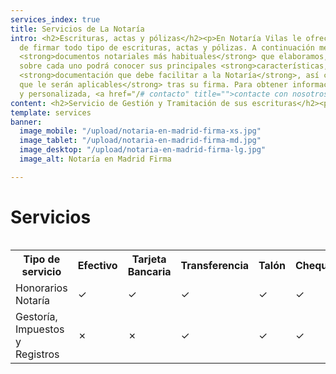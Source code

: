 ```yaml
---
services_index: true
title: Servicios de La Notaría
intro: <h2>Escrituras, actas y pólizas</h2><p>En Notaría Vilas le ofrecemos la posibilidad
  de firmar todo tipo de escrituras, actas y pólizas. A continuación mencionamos los
  <strong>documentos notariales más habituales</strong> que elaboramos, y pinchando
  sobre cada uno podrá conocer sus principales <strong>características,</strong> la
  <strong>documentación que debe facilitar a la Notaría</strong>, así como los <strong>impuestos
  que le serán aplicables</strong> tras su firma. Para obtener información adicional
  y personalizada, <a href="/# contacto" title="">contacte con nosotros</a>.</p>
content: <h2>Servicio de Gestión y Tramitación de sus escrituras</h2><p>Además de los servicios de elaboración de escrituras, actas y pólizas, en Notaría contamos con un gestor en plantilla para proporcionarles <strong>a nuestros clientes</strong> un <strong>servicio integral y completo</strong>, que incluye la <strong>gestión de las escrituras firmadas en nuestra Notaría que requieran una posterior tramitación,</strong> en cuanto a presentación y pago de Impuestos e inscripción en los Registros correspondientes en toda España.</p><p>Si desea contar con este servicio, a través de una provisión de fondos que le solicitamos tras la firma, con un desglose entre los distintos conceptos:</p><p><strong>a) Presentamos y pagamos en su nombre las liquidaciones</strong> correspondientes a los Impuestos de Transmisiones Patrimoniales y Actos Jurídicos Documentados (ITPAJD), en sus distintas modalidades, Impuestos de Sucesiones y Donaciones (ISD), e Impuestos sobre el Incremento del Valor del Suelo de los Terrenos de Naturaleza Urbana (Plusvalía Municipal).</p><p><strong>b) Presentamos en su nombre las escrituras a inscripción en los Registros</strong> de la Propiedad y Registros Mercantiles en toda España, y en el caso de matrimonios y divorcios, en el Registro Civil correspondiente, <strong>y abonamos en su nombre los honorarios de Registro correspondientes.</strong></p><p>c) Al finalizar la tramitación, le entregamos los originales de sus escrituras liquidadas en Hacienda e inscritas en los Registros, con todas las facturas correspondientes a Notaría, Registro y nuestra factura de gestión, junto con el importe sobrante de la provisión de fondos.</p>
template: services
banner:
  image_mobile: "/upload/notaria-en-madrid-firma-xs.jpg"
  image_tablet: "/upload/notaria-en-madrid-firma-md.jpg"
  image_desktop: "/upload/notaria-en-madrid-firma-lg.jpg"
  image_alt: Notaría en Madrid Firma

---
```

<Banner 
    :text="$page.frontmatter.banner.banner_text"
    :image="$page.frontmatter.banner.image_desktop"
    :image_mobile="$page.frontmatter.banner.image_mobile"
    :image_tablet="$page.frontmatter.banner.image_tablet"
    :image_alt="$page.frontmatter.banner.image_alt" />

# Servicios

<TextBlock :intro="$page.frontmatter.intro" />
<!--
<Title 
    :title="$page.frontmatter.services_title" 
    :pretitle="$page.frontmatter.services_pre_title" />
-->

<ServicesList />

<TextBlock :intro="$page.frontmatter.content" />

<div style="overflow-x:auto;">
  <table>
      <tr>
          <th>Tipo de servicio</th>
          <th>Efectivo</th>
          <th>Tarjeta Bancaria</th>
          <th>Transferencia</th>
          <th>Talón</th>
          <th>Cheque</th>
      </tr>
      <tr>
          <td>Honorarios Notaría</td>
          <td>✓</td>
          <td>✓</td>
          <td>✓</td>
          <td>✓</td>
          <td>✓</td>
      </tr>
      <tr>
          <td>Gestoría, Impuestos y Registros</td>
          <td>✗</td>
          <td>✗</td>
          <td>✓</td>
          <td>✓</td>
          <td>✓</td>
      </tr>
  </table>
</div>